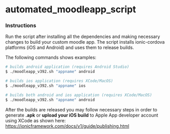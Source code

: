 # automated_moodleapp_script
### Instructions
Run the script after installing all the dependencies and making necessary changes to build your custom moodle app.
The script installs ionic-cordova platforms (iOS and Android) and uses them to release builds.

The following commands shows examples:
``` sh
# builds android application (requires Android Studio)
$ ./moodleapp_v392.sh "appname" android

# builds ios application (requires XCode/MacOS)
$ ./moodleapp_v392.sh "appname" ios

# builds both android and ios application (requires XCode/MacOS)
$ ./moodleapp_v392.sh "appname" android
```
After the builds are released you may follow necessary steps in order to generate **.apk** or **upload your iOS build** to Apple App developer account using XCode as shown here: https://ionicframework.com/docs/v1/guide/publishing.html
